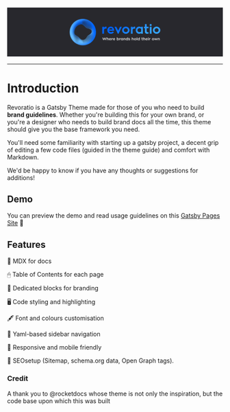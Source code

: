 ![Revoratio](readme.png)

---

# Introduction

Revoratio is a Gatsby Theme made for those of you who need to build **brand guidelines**. Whether you're building this for your own brand, or you're a designer who needs to build brand docs all the time, this theme should give you the base framework you need. 

You'll need some familiarity with starting up a gatsby project, a decent grip of editing a few code files (guided in the theme guide) and comfort with Markdown. 

We'd be happy to know if you have any thoughts or suggestions for additions!

## Demo

You can preview the demo and read usage guidelines on this [Gatsby Pages Site](https://mihika-shilpi.github.io/revoratio/) 👀

## Features

📝 MDX for docs

🖱 Table of Contents for each page

🎨 Dedicated blocks for branding

🖥 Code styling and highlighting

🖋 Font and colours customisation

🚩 Yaml-based sidebar navigation

📱 Responsive and mobile friendly

🔎 SEOsetup (Sitemap, schema.org data, Open Graph tags).

### Credit 

A thank you to @rocketdocs whose theme is not only the inspiration, but the code base upon which this was built